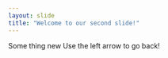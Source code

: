 ```yaml
---
layout: slide
title: "Welcome to our second slide!"
---
```

Some thing new
Use the left arrow to go back!

